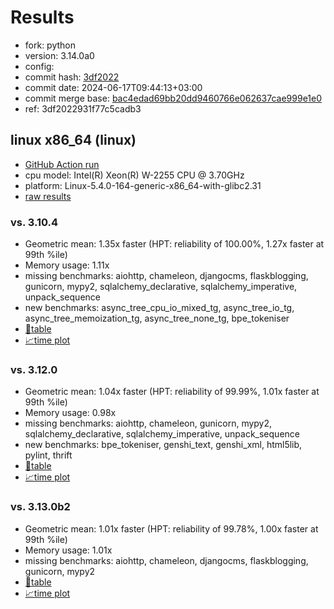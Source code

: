 # Results

- fork: python
- version: 3.14.0a0
- config: 
- commit hash: [3df2022](https://github.com/python/cpython/commit/3df2022)
- commit date: 2024-06-17T09:44:13+03:00
- commit merge base: [bac4edad69bb20dd9460766e062637cae999e1e0](https://github.com/python/cpython/commit/bac4edad69bb20dd9460766e062637cae999e1e0)
- ref: 3df2022931f77c5cadb3

## linux x86_64 (linux)

- [GitHub Action run](https://github.com/faster-cpython/benchmarking/actions/runs/9544495349)
- cpu model: Intel(R) Xeon(R) W-2255 CPU @ 3.70GHz
- platform: Linux-5.4.0-164-generic-x86_64-with-glibc2.31
- [raw results](bm-20240617-linux-x86_64-python-3df2022931f77c5cadb3-3.14.0a0-3df2022.json)

### vs. 3.10.4

- Geometric mean: 1.35x faster (HPT: reliability of 100.00%, 1.27x faster at 99th %ile)
- Memory usage: 1.11x
- missing benchmarks: aiohttp, chameleon, djangocms, flaskblogging, gunicorn, mypy2, sqlalchemy_declarative, sqlalchemy_imperative, unpack_sequence
- new benchmarks: async_tree_cpu_io_mixed_tg, async_tree_io_tg, async_tree_memoization_tg, async_tree_none_tg, bpe_tokeniser
- [📄table](bm-20240617-linux-x86_64-python-3df2022931f77c5cadb3-3.14.0a0-3df2022-vs-3.10.4.md)
- [📈time plot](bm-20240617-linux-x86_64-python-3df2022931f77c5cadb3-3.14.0a0-3df2022-vs-3.10.4.svg)

### vs. 3.12.0

- Geometric mean: 1.04x faster (HPT: reliability of 99.99%, 1.01x faster at 99th %ile)
- Memory usage: 0.98x
- missing benchmarks: aiohttp, chameleon, gunicorn, mypy2, sqlalchemy_declarative, sqlalchemy_imperative, unpack_sequence
- new benchmarks: bpe_tokeniser, genshi_text, genshi_xml, html5lib, pylint, thrift
- [📄table](bm-20240617-linux-x86_64-python-3df2022931f77c5cadb3-3.14.0a0-3df2022-vs-3.12.0.md)
- [📈time plot](bm-20240617-linux-x86_64-python-3df2022931f77c5cadb3-3.14.0a0-3df2022-vs-3.12.0.svg)

### vs. 3.13.0b2

- Geometric mean: 1.01x faster (HPT: reliability of 99.78%, 1.00x faster at 99th %ile)
- Memory usage: 1.01x
- missing benchmarks: aiohttp, chameleon, djangocms, flaskblogging, gunicorn, mypy2
- [📄table](bm-20240617-linux-x86_64-python-3df2022931f77c5cadb3-3.14.0a0-3df2022-vs-3.13.0b2.md)
- [📈time plot](bm-20240617-linux-x86_64-python-3df2022931f77c5cadb3-3.14.0a0-3df2022-vs-3.13.0b2.svg)

